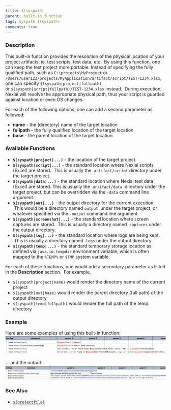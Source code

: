 ```yaml
---
title: $(syspath)
parent: built-in function
tags: syspath $(syspath)
comments: true
---
```



### Description
This built-in function provides the resolution of the physical location of your project artifacts, ie. test scripts, 
test data, etc.  By using this function, one can keep the test project more portable. Instead of specifying the fully 
qualified path, such as `C:\projects\MyProject` or 
`/Users/user123/projects/MyApplication/artifact/script/TEST-1234.xlsx`, one can specify `$(syspath|project|fullpath)` 
or `$(syspath|script|fullpath)/TEST-1234.xlsx` instead.  During execution, Nexial will resolve the appropriate 
physical path, thus your script is guarded against location or even OS changes.

For each of the following options, one can add a second parameter as followed:
- **name** \- the (directory) name of the target location
- **fullpath** \- the fully qualified location of the target location
- **base** \- the parent location of the target location


### Available Functions
- **`$(syspath|project|...)`** \- the location of the target project.
- **`$(syspath|script|...)`** \- the standard location where Nexial scripts (Excel) are stored.  This is usually the 
  `artifact/script` directory under the target project.
- **`$(syspath|data|...)`** \- the standard location where Nexial test data (Excel) are stored. This is usually the 
  `artifact/data`  directory under the target project, but can be overridden via the `-data` command line argument.
- **`$(syspath|out|...)`** \- the output directory for the current execution.  This would be a directory named `output` 
  under the target project, or whatever specified via the `-output` command line argument.
- **`$(syspath|screenshot|...)`** \- the standard location where screen captures are stored.  This is usually a 
  directory named  `captures` under the output directory.
- **`$(syspath|log|...)`** \- the standard location where logs are being kept.  This is usually a directory named 
  `logs` under the output directory.
- **`$(syspath|temp|...)`** \- the standard temporary storage location as defined via `java.io.tempdir` environment 
  variable, which is often mapped to the `%TEMP%` or `$TMP` system variable.

For each of these functions, one would add a secondary parameter as listed in the **Description** section.  For 
example,
- `$(syspath|project|name)` would render the directory name of the current project
- `$(syspath|out|base)` would render the parent directory (full path) of the output directory
- `$(syspath|temp|fullpath)` would render the full path of the temp. directory


### Example
Here are some examples of using this built-in function:<br/>
![script](image/$(syspath)_01.png)

... and the output:<br/>
![output](image/$(syspath)_02.png)


### See Also
- [`$(projectfile)`]($(projectfile))
